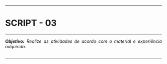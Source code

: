 -----

# SCRIPT - 03

-----

</div>
<div align="justify">
<i><b>Objetivo:</b> Realize as atividades de acordo com o material e experiência adquirida.<br /> </i> <br />
</p>
</div>

-----